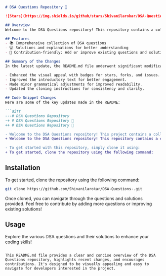 ```markdown
# DSA Questions Repository 🎉

![Stars](https://img.shields.io/github/stars/Shivanilarokar/DSA-Questions-) ![Forks](https://img.shields.io/github/forks/Shivanilarokar/DSA-Questions-) ![Issues](https://img.shields.io/github/issues/Shivanilarokar/DSA-Questions-)

## Overview
Welcome to the DSA Questions repository! This repository contains a collection of data structure and algorithm questions to help you master coding interviews and improve your problem-solving skills.

## Features
- 📚 Comprehensive collection of DSA questions
- 💻 Solutions and explanations for better understanding
- 🤝 Contribution-friendly: Add or improve existing questions and solutions

## Summary of the Changes
In the latest update, the README.md file underwent significant modifications to enhance clarity and presentation. Here are some of the key updates made in the README:

- Enhanced the visual appeal with badges for stars, forks, and issues.
- Improved the introductory text for better engagement.
- Made minor grammatical adjustments for improved readability.
- Updated the cloning instructions for consistency and clarity.

## Code Snippet Changes
Here are some of the key updates made in the README:

```diff
---# DSA Questions Repository 
-+ # DSA Questions Repository 🎉
++ # DSA Questions Repository 🎉
```

```diff
- Welcome to the DSA Questions repository! This project contains a collection of Data Structure and Algorithm questions designed to help you improve your coding skills.
+ Welcome to the DSA Questions repository! This repository contains a collection of data structure and algorithm questions to help you master coding interviews and improve your problem-solving skills.
```

```diff
- To get started with this repository, simply clone it using:
+ To get started, clone the repository using the following command:
```

## Installation
To get started, clone the repository using the following command:

```bash
git clone https://github.com/Shivanilarokar/DSA-Questions-.git
```

Once cloned, you can navigate through the questions and solutions provided. Feel free to contribute by adding more questions or improving existing solutions!

## Usage
Explore the various DSA questions and their solutions to enhance your coding skills!

```

This README.md file provides a clear and concise overview of the DSA Questions repository, highlights recent changes, and encourages contributions. It's designed to be visually appealing and easy to navigate for developers interested in the project.